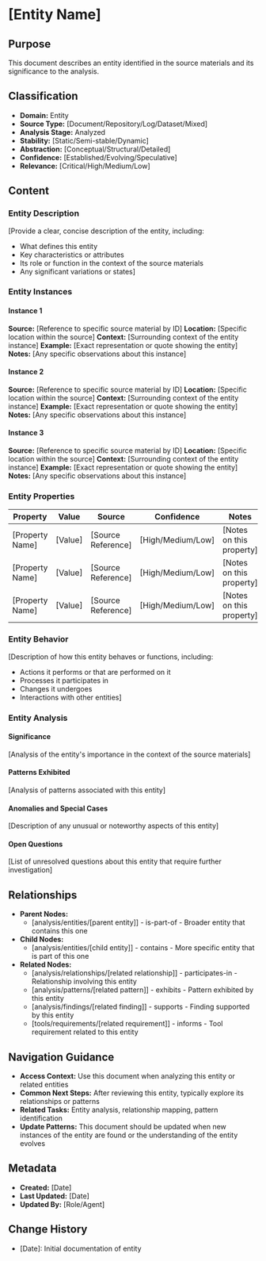 # [Entity Name]

## Purpose
This document describes an entity identified in the source materials and its significance to the analysis.

## Classification
- **Domain:** Entity
- **Source Type:** [Document/Repository/Log/Dataset/Mixed]
- **Analysis Stage:** Analyzed
- **Stability:** [Static/Semi-stable/Dynamic]
- **Abstraction:** [Conceptual/Structural/Detailed]
- **Confidence:** [Established/Evolving/Speculative]
- **Relevance:** [Critical/High/Medium/Low]

## Content

### Entity Description

[Provide a clear, concise description of the entity, including:
- What defines this entity
- Key characteristics or attributes
- Its role or function in the context of the source materials
- Any significant variations or states]

### Entity Instances

#### Instance 1
**Source:** [Reference to specific source material by ID]
**Location:** [Specific location within the source]
**Context:** [Surrounding context of the entity instance]
**Example:** [Exact representation or quote showing the entity]
**Notes:** [Any specific observations about this instance]

#### Instance 2
**Source:** [Reference to specific source material by ID]
**Location:** [Specific location within the source]
**Context:** [Surrounding context of the entity instance]
**Example:** [Exact representation or quote showing the entity]
**Notes:** [Any specific observations about this instance]

#### Instance 3
**Source:** [Reference to specific source material by ID]
**Location:** [Specific location within the source]
**Context:** [Surrounding context of the entity instance]
**Example:** [Exact representation or quote showing the entity]
**Notes:** [Any specific observations about this instance]

### Entity Properties

| Property | Value | Source | Confidence | Notes |
|----------|-------|--------|------------|-------|
| [Property Name] | [Value] | [Source Reference] | [High/Medium/Low] | [Notes on this property] |
| [Property Name] | [Value] | [Source Reference] | [High/Medium/Low] | [Notes on this property] |
| [Property Name] | [Value] | [Source Reference] | [High/Medium/Low] | [Notes on this property] |

### Entity Behavior

[Description of how this entity behaves or functions, including:
- Actions it performs or that are performed on it
- Processes it participates in
- Changes it undergoes
- Interactions with other entities]

### Entity Analysis

#### Significance
[Analysis of the entity's importance in the context of the source materials]

#### Patterns Exhibited
[Analysis of patterns associated with this entity]

#### Anomalies and Special Cases
[Description of any unusual or noteworthy aspects of this entity]

#### Open Questions
[List of unresolved questions about this entity that require further investigation]

## Relationships
- **Parent Nodes:** 
  - [analysis/entities/[parent entity]] - is-part-of - Broader entity that contains this one
- **Child Nodes:** 
  - [analysis/entities/[child entity]] - contains - More specific entity that is part of this one
- **Related Nodes:** 
  - [analysis/relationships/[related relationship]] - participates-in - Relationship involving this entity
  - [analysis/patterns/[related pattern]] - exhibits - Pattern exhibited by this entity
  - [analysis/findings/[related finding]] - supports - Finding supported by this entity
  - [tools/requirements/[related requirement]] - informs - Tool requirement related to this entity

## Navigation Guidance
- **Access Context:** Use this document when analyzing this entity or related entities
- **Common Next Steps:** After reviewing this entity, typically explore its relationships or patterns
- **Related Tasks:** Entity analysis, relationship mapping, pattern identification
- **Update Patterns:** This document should be updated when new instances of the entity are found or the understanding of the entity evolves

## Metadata
- **Created:** [Date]
- **Last Updated:** [Date]
- **Updated By:** [Role/Agent]

## Change History
- [Date]: Initial documentation of entity
